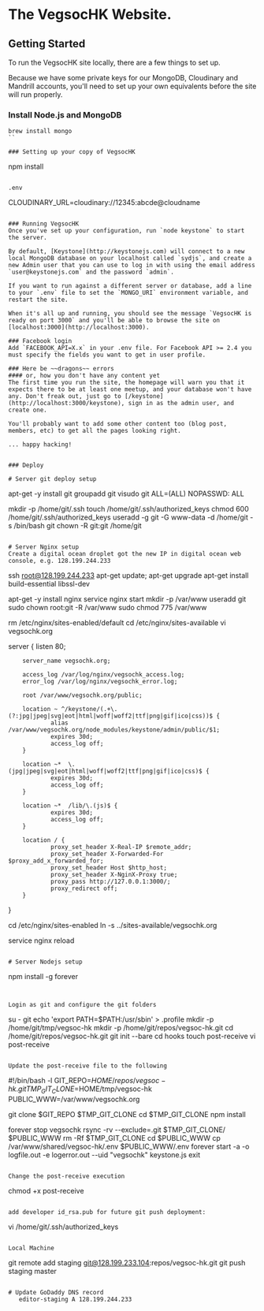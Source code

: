 # The VegsocHK Website.
## Getting Started
To run the VegsocHK site locally, there are a few things to set up.

Because we have some private keys for our MongoDB, Cloudinary and Mandrill accounts, you'll need to set up your own equivalents before the site will run properly.

### Install Node.js and MongoDB

```
brew install mongo
``

### Setting up your copy of VegsocHK
```
npm install
```

.env
```
CLOUDINARY_URL=cloudinary://12345:abcde@cloudname
```

### Running VegsocHK
Once you've set up your configuration, run `node keystone` to start the server.

By default, [Keystone](http://keystonejs.com) will connect to a new local MongoDB database on your localhost called `sydjs`, and create a new Admin user that you can use to log in with using the email address `user@keystonejs.com` and the password `admin`.

If you want to run against a different server or database, add a line to your `.env` file to set the `MONGO_URI` environment variable, and restart the site.

When it's all up and running, you should see the message `VegsocHK is ready on port 3000` and you'll be able to browse the site on [localhost:3000](http://localhost:3000).

### Facebook login
Add `FACEBOOK_API=X.x` in your .env file. For Facebook API >= 2.4 you must specify the fields you want to get in user profile.

### Here be ~~dragons~~ errors
#### or, how you don't have any content yet
The first time you run the site, the homepage will warn you that it expects there to be at least one meetup, and your database won't have any. Don't freak out, just go to [/keystone](http://localhost:3000/keystone), sign in as the admin user, and create one.

You'll probably want to add some other content too (blog post, members, etc) to get all the pages looking right.

... happy hacking!


### Deploy

# Server git deploy setup

```
apt-get -y install git
groupadd git
visudo
git ALL=(ALL) NOPASSWD: ALL

mkdir -p /home/git/.ssh
touch /home/git/.ssh/authorized_keys
chmod 600 /home/git/.ssh/authorized_keys
useradd -g git -G www-data -d /home/git -s /bin/bash git
chown -R git:git /home/git
```

# Server Nginx setup
Create a digital ocean droplet got the new IP in digital ocean web console, e.g. 128.199.244.233

```
ssh root@128.199.244.233
apt-get update; apt-get upgrade
apt-get install build-essential libssl-dev

apt-get -y install nginx
service nginx start
mkdir -p /var/www
useradd git
sudo chown root:git -R /var/www
sudo chmod 775 /var/www

rm /etc/nginx/sites-enabled/default
cd /etc/nginx/sites-available
vi vegsochk.org

server {
        listen 80;

        server_name vegsochk.org;

        access_log /var/log/nginx/vegsochk_access.log;
        error_log /var/log/nginx/vegsochk_error.log;

        root /var/www/vegsochk.org/public;

        location ~ ^/keystone/(.+\.(?:jpg|jpeg|svg|eot|html|woff|woff2|ttf|png|gif|ico|css))$ {
                alias /var/www/vegsochk.org/node_modules/keystone/admin/public/$1;
                expires 30d;
                access_log off;
        }

        location ~*  \.(jpg|jpeg|svg|eot|html|woff|woff2|ttf|png|gif|ico|css)$ {
                expires 30d;
                access_log off;
        }

        location ~*  /lib/\.(js)$ {
                expires 30d;
                access_log off;
        }

        location / {
                proxy_set_header X-Real-IP $remote_addr;
                proxy_set_header X-Forwarded-For $proxy_add_x_forwarded_for;
                proxy_set_header Host $http_host;
                proxy_set_header X-NginX-Proxy true;
                proxy_pass http://127.0.0.1:3000/;
                proxy_redirect off;
        }
}

cd /etc/nginx/sites-enabled
ln -s ../sites-available/vegsochk.org

service nginx reload
```

# Server Nodejs setup

```
npm install -g forever
```


Login as git and configure the git folders

```
su - git
echo 'export PATH=$PATH:/usr/sbin' > .profile
mkdir -p /home/git/tmp/vegsoc-hk
mkdir -p /home/git/repos/vegsoc-hk.git
cd /home/git/repos/vegsoc-hk.git
git init --bare
cd hooks
touch post-receive
vi post-receive
```

Update the post-receive file to the following

```
#!/bin/bash -l
GIT_REPO=$HOME/repos/vegsoc-hk.git
TMP_GIT_CLONE=$HOME/tmp/vegsoc-hk
PUBLIC_WWW=/var/www/vegsochk.org

git clone $GIT_REPO $TMP_GIT_CLONE
cd $TMP_GIT_CLONE
npm install

forever stop vegsochk
rsync -rv --exclude=.git $TMP_GIT_CLONE/ $PUBLIC_WWW
rm -Rf $TMP_GIT_CLONE
cd $PUBLIC_WWW
cp /var/www/shared/vegsoc-hk/.env $PUBLIC_WWW/.env
forever start -a -o logfile.out -e logerror.out --uid "vegsochk" keystone.js
exit
```

Change the post-receive execution

```
chmod +x post-receive
```

add developer id_rsa.pub for future git push deployment:

```
vi /home/git/.ssh/authorized_keys
```

Local Machine

```
git remote add staging git@128.199.233.104:repos/vegsoc-hk.git
git push staging master
```

# Update GoDaddy DNS record
   editor-staging A 128.199.244.233
